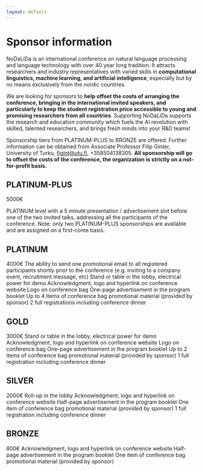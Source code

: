 ```yaml
---
layout: default
---
```


# Sponsor information 

NoDaLiDa is an international conference on natural language processing and language technology with over 40 year long tradition.  It attracts researchers and industry representatives with varied skills in **computational linguistics, machine learning, and artificial intelligence**, especially but by no means exclusively from the nordic countries.

We are looking for sponsors to **help offset the costs of arranging the conference, bringing in the international invited speakers, and particularly to keep the student registration price accessible to young and promising researchers from all countries**.  Supporting NoDaLiDa supports the research and education community which fuels the AI revolution with skilled, talented researchers, and brings fresh minds into your R&D teams!

Sponsorship tiers from PLATINUM-PLUS to BRONZE are offered. Further information can be obtained from Associate Professor Filip Ginter, University of Turku, figint@utu.fi, +358504138305. **All sponsorship will go to offset the costs of the conference, the organization is strictly on a not-for-profit basis.**


## PLATINUM-PLUS

5000€

PLATINUM level with a 5 minute presentation / advertisement slot before one of the two invited talks, addressing all the participants of the conference. Note: only two PLATINUM-PLUS sponsorships are available and are assigned on a first-come basis.


## PLATINUM
4000€
The ability to send one promotional email to all registered participants shortly prior to the conference (e.g. inviting to a company event, recruitment message, etc)
Stand or table in the lobby, electrical power for demo
Acknowledgment, logo and hyperlink on conference website
Logo on conference bag
One-page advertisement in the program booklet
Up to 4 items of conference bag promotional material (provided by sponsor)
2 full registrations including conference dinner


## GOLD
3000€
Stand or table in the lobby, electrical power for demo
Acknowledgment, logo and hyperlink on conference website
Logo on conference bag
One-page advertisement in the program booklet
Up to 2 items of conference bag promotional material (provided by sponsor)
1 full registration including conference dinner



## SILVER
2000€
Roll-up in the lobby
Acknowledgment, logo and hyperlink on conference website
Half-page advertisement in the program booklet
One item of conference bag promotional material (provided by sponsor)
1 full registration including conference dinner


## BRONZE
800€
Acknowledgment, logo and hyperlink on conference website
Half-page advertisement in the program booklet
One item of conference bag promotional material (provided by sponsor)

